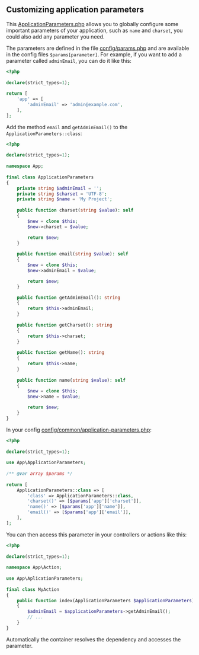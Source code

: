 ## Customizing application parameters

This [ApplicationParameters.php](https://github.com/yiisoft/app/blob/master/src/ApplicationParameters.php) allows you to globally configure some important parameters of your application, such as `name` and `charset`, you could also add any parameter you need.

The parameters are defined in the file [config/params.php](https://github.com/yiisoft/app/blob/master/config/params.php) and are available in the config files
`$params[parameter]`. For example, if you want to add a parameter called `adminEmail`, you can do it like this:

```php
<?php
    
declare(strict_types=1);
    
return [
    'app' => [
        'adminEmail' => 'admin@example.com',
    ],
];
```

Add the method `email` and `getAdminEmail()` to the `ApplicationParameters::class`:

```php
<?php
    
declare(strict_types=1);
    
namespace App;
    
final class ApplicationParameters
{
    private string $adminEmail = '';
    private string $charset = 'UTF-8';
    private string $name = 'My Project';
    
    public function charset(string $value): self
    {
        $new = clone $this;
        $new->charset = $value;

        return $new;
    }
    
    public function email(string $value): self
    {
        $new = clone $this;
        $new->adminEmail = $value;

        return $new;
    }

    public function getAdminEmail(): string
    {
        return $this->adminEmail;
    }
    
    public function getCharset(): string
    {
        return $this->charset;
    }
    
    public function getName(): string
    {
        return $this->name;
    }
    
    public function name(string $value): self
    {
        $new = clone $this;
        $new->name = $value;

        return $new;
    }
}
```

In your config  [config/common/application-parameters.php](https://github.com/yii-tools/app/blob/main/config/common/application-parameters.php):

```php
<?php
    
declare(strict_types=1);
    
use App\ApplicationParameters;
    
/** @var array $params */
    
return [
    ApplicationParameters::class => [
        'class' => ApplicationParameters::class,
        'charset()' => [$params['app']['charset']],
        'name()' => [$params['app']['name']],
        'email()' => [$params['app']['email']],
    ],
];
```

You can then access this parameter in your controllers or actions like this:

```php
<?php
    
declare(strict_types=1);
    
namespace App\Action;
    
use App\AplicationParameters;
    
final class MyAction
{
    public function index(ApplicationParameters $applicationParameters): ResponseInterface
    {
        $adminEmail = $applicationParameters->getAdminEmail();
        // ...
    }
}
```

Automatically the container resolves the dependency and accesses the parameter.
